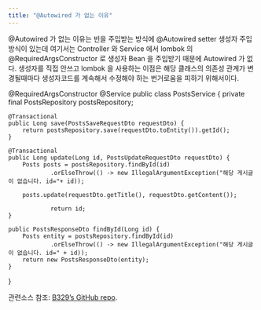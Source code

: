 ```yaml
---
title: "@Autowired 가 없는 이유"
---
```


@Autowired 가 없는 이유는 빈을 주입받는 방식에
@Autowired setter 생성자 주입방식이 있는데
여기서는 Controller 와 Service 에서 lombok 의 @RequiredArgsConstructor 로 생성자 Bean 을 주입받기 때문에
Autowired 가 없다.
생성자를 직접 안쓰고 lombok 을 사용하는 이점은 해당 클래스의 의존성 관계가 변경될때마다 생성자코드를 계속해서 수정해야 하는 번거로움을
피하기 위해서이다.


@RequiredArgsConstructor
@Service
public class PostsService {
    private final PostsRepository postsRepository;
    
    @Transactional
    public Long save(PostsSaveRequestDto requestDto) {
        return postsRepository.save(requestDto.toEntity()).getId();
    }

    @Transactional
    public Long update(Long id, PostsUpdateRequestDto requestDto) {
        Posts posts = postsRepository.findById(id)
                .orElseThrow(() -> new IllegalArgumentException("해당 게시글이 없습니다. id="+ id));

        posts.update(requestDto.getTitle(), requestDto.getContent());

                return id;
    }

    public PostsResponseDto findById(Long id) {
        Posts entity = postsRepository.findById(id)
                .orElseThrow(() -> new IllegalArgumentException("해당 게시글이 없습니다. id=" + id));
        return new PostsResponseDto(entity);
    }
}


관련소스 참조: [B329’s GitHub repo][jekyll-gh].

[jekyll-docs]: https://jekyllrb.com/docs/home
[jekyll-gh]:   https://github.com/b329/springboot2.git
[jekyll-talk]: https://talk.jekyllrb.com/
